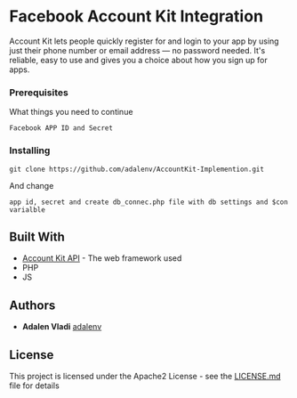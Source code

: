 # Facebook Account Kit Integration

Account Kit lets people quickly register for and login to your app by using just their phone number or email address — no password needed. It's reliable, easy to use and gives you a choice about how you sign up for apps.

### Prerequisites

What things you need to continue

```
Facebook APP ID and Secret
```

### Installing


```
git clone https://github.com/adalenv/AccountKit-Implemention.git
```

And change

```
app id, secret and create db_connec.php file with db settings and $con varialble
```

## Built With

* [Account Kit API](https://developers.facebook.com/docs/accountkit) - The web framework used
* PHP 
* JS   



## Authors

* **Adalen Vladi**  [adalenv](https://github.com/adalenv)


## License

This project is licensed under the Apache2 License - see the [LICENSE.md](https://github.com/adalenv/AccountKit-Implemention/blob/master/LICENSE) file for details

